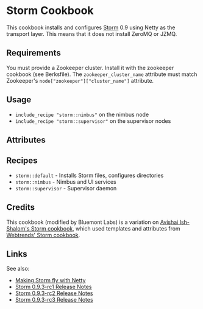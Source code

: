 # Storm Cookbook

This cookbook installs and configures [Storm](http://storm-project.net/) 0.9 using Netty as the transport layer. This means that it does not install ZeroMQ or JZMQ.

## Requirements

You must provide a Zookeeper cluster. Install it with the zookeeper cookbook
(see Berksfile). The `zookeeper_cluster_name` attribute must match
Zookeeper's `node["zookeeper"]["cluster_name"]` attribute.

## Usage

* `include_recipe "storm::nimbus"` on the nimbus node
* `include_recipe "storm::supervisor"` on the supervisor nodes

## Attributes

## Recipes

* `storm::default` - Installs Storm files, configures directories
* `storm::nimbus` - Nimbus and UI services
* `storm::supervisor` - Supervisor daemon

## Credits

This cookbook (modified by Bluemont Labs) is a variation on [Avishai Ish-
Shalom's Storm cookbook][2], which used templates and attributes from
[Webtrends' Storm cookbook][1].

[1]: https://github.com/Webtrends/Cookbooks/blob/master/storm
[2]: https://github.com/fewbytes-cookbooks/storm

## Links

See also:

* [Making Storm fly with Netty][3]
* [Storm 0.9.3-rc1 Release Notes][0.9.3-rc1]
* [Storm 0.9.3-rc2 Release Notes][0.9.3-rc2]
* [Storm 0.9.3-rc3 Release Notes][0.9.3-rc3]

[3]: http://yahooeng.tumblr.com/post/64758709722/making-storm-fly-with-netty
[0.9.3-rc1]: https://groups.google.com/forum/#!searchin/storm-user/netty$200.9/storm-user/4lkGMniF-ww/cwgKw91XHAkJ
[0.9.3-rc2]: https://groups.google.com/forum/#!searchin/storm-user/netty$200.9/storm-user/ivfIC4Joog0/UYrBfstulGQJ
[0.9.3-rc3]: https://groups.google.com/forum/#!searchin/storm-user/netty$200.9/storm-user/w-e07o4-5fQ/QumdLoFH8lAJ
